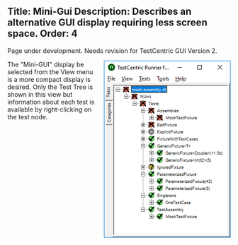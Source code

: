 Title: Mini-Gui
Description: Describes an alternative GUI display requiring less screen space.
Order: 4
---

<!-- Page-specific styles -->
<style>
    img {float: right; margin-left: 20px; margin-bottom: 20px}
</style>

<div class="notice">
    Page under development. Needs revision for TestCentric GUI Version 2.
</div>

![Mini GUI](../img/minigui.png)

The "Mini-GUI" display be selected from the View menu is a more compact display is desired. Only the Test Tree is shown in this view but information about each test is available by right-clicking on the test node.
